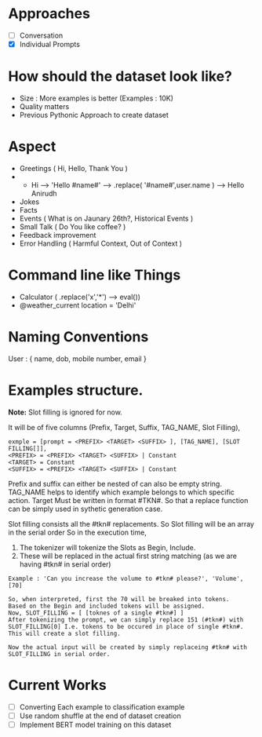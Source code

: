 # Approaches
- [ ] Conversation
- [x] Individual Prompts

# How should the dataset look like?
- Size : More examples is better (Examples : 10K)
- Quality matters
- Previous Pythonic Approach to create dataset

# Aspect
- Greetings ( Hi, Hello, Thank You )
- - Hi --> 'Hello #name#' --> .replace( '#name#',user.name ) -->  Hello Anirudh
- Jokes
- Facts
- Events ( What is on Jaunary 26th?, Historical Events )
- Small Talk ( Do You like coffee? )
- Feedback improvement
- Error Handling ( Harmful Context, Out of Context )

# Command line like Things
 - Calculator ( .replace('x','*') --> eval())
 - @weather_current location = 'Delhi'

# Naming Conventions
User : {
name, dob, mobile number, email
}


# Examples structure.
**Note:** Slot filling is ignored for now.

It will be of five columns (Prefix, Target, Suffix, TAG_NAME, Slot Filling),
``` 
exmple = [prompt = <PREFIX> <TARGET> <SUFFIX> ], [TAG_NAME], [SLOT FILLING[]],
<PREFIX> = <PREFIX> <TARGET> <SUFFIX> | Constant
<TARGET> = Constant
<SUFFIX> = <PREFIX> <TARGET> <SUFFIX> | Constant
```

Prefix and suffix can either be nested of can also be empty string.
TAG_NAME helps to identify which example belongs to which specific action.
Target Must be written in format #TKN#. So that a replace function can be simply used in sythetic generation case.

Slot filling consists all the #tkn# replacements.
So Slot filling will be an array in the serial order
So in the execution time,
1. The tokenizer will tokenize the Slots as Begin, Include.
2. These will be replaced in the actual first string matching (as we are having #tkn# in serial order)
```
Example : 'Can you increase the volume to #tkn# please?', 'Volume', [70]

So, when interpreted, first the 70 will be breaked into tokens.
Based on the Begin and included tokens will be assigned.
Now, SLOT_FILLING = [ [toknes of a single #tkn#] ]
After tokenizing the prompt, we can simply replace 151 (#tkn#) with SLOT_FILLING[0] I.e. tokens to be occured in place of single #tkn#.
This will create a slot filling.

Now the actual input will be created by simply replaceing #tkn# with SLOT_FILLING in serial order.
```

# Current Works
- [ ] Converting Each example to classification example
- [ ] Use random shuffle at the end of dataset creation
- [ ] Implement BERT model training on this dataset